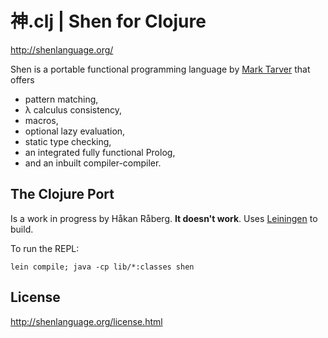 # 神.clj | Shen for Clojure

http://shenlanguage.org/

Shen is a portable functional programming language by [Mark Tarver](http://www.lambdassociates.org/) that offers

* pattern matching,
* λ calculus consistency,
* macros,
* optional lazy evaluation,
* static type checking,
* an integrated fully functional Prolog,
* and an inbuilt compiler-compiler.


## The Clojure Port

Is a work in progress by Håkan Råberg. **It doesn't work**. Uses [Leiningen](https://github.com/technomancy/leiningen) to build.

To run the REPL:

    lein compile; java -cp lib/*:classes shen

## License

http://shenlanguage.org/license.html
